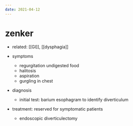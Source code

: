 ```yaml
---
date: 2021-04-12
---
```


# zenker

- related: [[GI]], [[dysphagia]]

- symptoms
	- regurgitation undigested food
	- halitosis
	- aspiration
	- gurgling in chest

- diagnosis
	- initial test: barium esophagram to identify diverticulum

- treatment: reserved for symptomatic patients
	- endoscopic diverticulectomy
